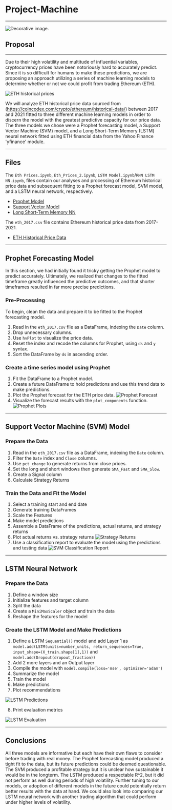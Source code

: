 # Project-Machine
---
![Decorative image.](Main/PNG/ethereum-coin.png)

## Proposal
---
Due to their high volatility and multitude of influential variables, cryptocurrency prices have been notoriously hard to accurately predict. Since it is so difficult for humans to make these predictions, we are proposing an approach utilizing a series of machine learning models to determine whether or not we could profit from trading Ethereum (ETH). 

![ETH historical prices](PNG/Eth-predictions.png)

We will analyze ETH historical price data sourced from (https://coincodex.com/crypto/ethereum/historical-data/) between 2017 and 2021 fitted to three different machine learning models in order to discern the model with the greatest predictive capacity for our price data. The three models we chose were a Prophet forecasting model, a Support Vector Machine (SVM) model, and a Long Short-Term Memory (LSTM) neural network fitted using ETH financial data from the Yahoo Finance 'yfinance' module.


---
## Files

The `Eth Prices.ipynb`, `Eth_Prices_2.ipynb`, `LSTM Model.ipynb`/`RNN LSTM NN.ipynb`, files contain our analyses and processing of Ethereum historical price data and subsequent fitting to a Prophet forecast model, SVM model, and a LSTM neural network, respectively.
* [Prophet Model](Main/Eth%20Prices.ipynb)
* [Support Vector Model](Main/Eth_Prices_2.ipynb)
* [Long Short-Term Memory NN](LSTM%Model.ipynb)

The `eth_2017.csv` file contains Ethereum historical price data from 2017-2021.
* [ETH Historical Price Data](Main/eth_2017.csv)

---
## Prophet Forecasting Model
In this section, we had initially found it tricky getting the Prophet model to predict accurately. Ultimately, we realized that changes to the fitted timeframe greatly influenced the predictive outcomes, and that shorter timeframes resulted in far more precise predictions.

### Pre-Processing
To begin, clean the data and prepare it to be fitted to the Prophet forecasting model.
1. Read in the `eth_2017.csv` file as a DataFrame, indexing the `Date` column.
2. Drop unnecessary columns.
3. Use `hvPlot` to visualize the price data.
4. Reset the index and recode the columns for Prophet, using `ds` and `y` syntax.
5. Sort the DataFrame by `ds` in ascending order.

### Create a time series model using Prophet
1. Fit the DataFrame to a Prophet model.
2. Create a future DataFrame to hold predictions and use this trend data to make predictions.
3. Plot the Prophet forecast for the ETH price data.
![Prophet Forecast](Main/PNG/ProphetResult.png)
4. Visualize the forecast results with the `plot_components` function.
![Prophet Plots](Main/PNG/ProphetEvaluation.png)

---
## Support Vector Machine (SVM) Model

### Prepare the Data
1. Read in the `eth_2017.csv` file as a DataFrame, indexing the `Date` column.
2. Filter the `Date` index and `Close` columns.
3. Use `pct_change` to generate returns from close prices.
4. Set the long and short windows then generate `SMA_Fast` and `SMA_Slow`.
5. Create a Signal column
6. Calculate Strategy Returns

### Train the Data and Fit the Model
1. Select a training start and end date
2. Generate training DataFrames
3. Scale the Features
4. Make model predictions
5. Assemble a DataFrame of the predictions, actual returns, and strategy returns
6. Plot actual returns vs. strategy returns
![Strategy Returns](Main/PNG/SVM_Result.png)
7. Use a classification report to evaluate the model using the predictions and testing data
![SVM Classification Report](Main/PNG/svm.PNG)

---
## LSTM Neural Network

### Prepare the Data
1. Define a window size
2. Initialize features and target column
3. Split the data
4. Create a `MiniMaxScaler` object and train the data
4. Reshape the features for the model

### Create the LSTM Model and Make Predictions
1. Define a LSTM `Sequential()` model and add Layer 1 as `model.add(LSTM(units=number_units, return_sequences=True, input_shape=(X_train.shape[1],1))` and `model.add(Dropout(dropout_fraction))` 
2. Add 2 more layers and an Output layer
3. Compile the model with `model.compile(loss='mse', optimizer='adam')`
4. Summarize the model
5. Train the model
6. Make predictions
7. Plot recommendations

![LSTM Predictions](Main/PNG/LSTMResult.png)

8. Print evaluation metrics

![LSTM Evaluation](Main/PNG/SVMEvaluation.png)

---
## Conclusions
All three models are informative but each have their own flaws to consider before trading with real money. The Prophet forecasting model produced a tight fit to the data, but its future predictions could be deemed questionable. The SVM produced a profitable strategy but it is unclear how sustainable it would be in the longterm. The LSTM produced a respectable R^2, but it did not perform as well during periods of high volatility. Further tuning to our models, or adoption of different models in the future could potentially return better results with the data at hand. We could also look into comparing our LSTM neural network with another trading algorithm that could perform under higher levels of volatility. 